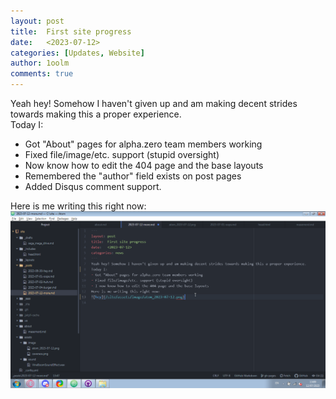 ```yaml
---
layout: post
title:  First site progress
date:   <2023-07-12>
categories: [Updates, Website]
author: 1oolm
comments: true
---
```

Yeah hey! Somehow I haven't given up and am making decent strides towards making this a proper experience.   
Today I:
- Got "About" pages for alpha.zero team members working
- Fixed file/image/etc. support (stupid oversight)
- Now know how to edit the 404 page and the base layouts
- Remembered the "author" field exists on post pages   
- Added Disqus comment support.

Here is me writing this right now:
![hey](/assets/image/atom_2023-07-12.png)
